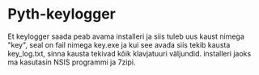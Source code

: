 # Pyth-keylogger
Et keylogger saada peab avama installeri ja siis tuleb uus kaust nimega "key", seal on fail nimega key.exe ja kui see avada siis tekib kausta key_log.txt, sinna kausta 
tekivad kõik klavjatuuri väljundid. installeri jaoks ma kasutasin NSIS programmi ja 7zipi.
